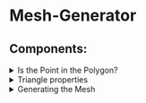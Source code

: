 # Mesh-Generator
## Components: 
<details>
  <summary> Is the Point in the Polygon? </summary>
  In order to create the mesh within the polygon, we will create points along the polygon that we will connect to create triangles within it. In doing so there will be some triangle that will lie outside the polygon, thus we must identify such points that will do that (so we can remove them later). This function will be called inpolygon(p,pv)
  </details>
<details>
  <summary> Triangle properties </summary>
  Now we need information from these triangles, such as their area, centroid, and circumcenter. These will be recorded under the functions tri_area(tri), tri_centroid(tri), and tri_circumcenter(tri).
</details>
<details>
  <summary> Generating the Mesh </summary>
  Now we get the the main code of the project (called pmesh(pv,hmax), where pv is the information of the polygon (that is it's points) and hmax are it's side lengths). Here we will follow the steps: 
  
(a) The input `pv` is an array of points which defines the polygon. Note that the last point is equal to the first (a closed polygon).

(b) First, create node points `p` along each polygon segment, separated by a distance approximately equal to `hmax`. Make sure not to duplicate any nodes.

(c) Triangulate the domain using the `delaunay` function.

(d) Remove the triangles outside the polygon, by computing all the triangle centroids (using `tri_centroid`) and determining if they are inside (using `inpolygon`).

(e) Find the triangle with largest area $A$ (using `tri_area`). If $A>h_\mathrm{max}^2/2$, add the circumcenter of the triangle to the list of node points `p`.

(f) Repeat steps (c)-(d), that is, re-triangulate and remove outside triangles.

(g) Repeat steps (e)-(f) until no triangle area $A>h_\mathrm{max}^2/2$.
</details>
